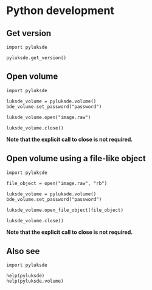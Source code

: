 # Python development

## Get version
```
import pyluksde

pyluksde.get_version()
```

## Open volume
```
import pyluksde

luksde_volume = pyluksde.volume()
bde_volume.set_password("password")

luksde_volume.open("image.raw")

luksde_volume.close()
```

**Note that the explicit call to close is not required.**

## Open volume using a file-like object
```
import pyluksde

file_object = open("image.raw", "rb")

luksde_volume = pyluksde.volume()
bde_volume.set_password("password")

luksde_volume.open_file_object(file_object)

luksde_volume.close()
```

**Note that the explicit call to close is not required.**

## Also see
```
import pyluksde

help(pyluksde)
help(pyluksde.volume)
```


